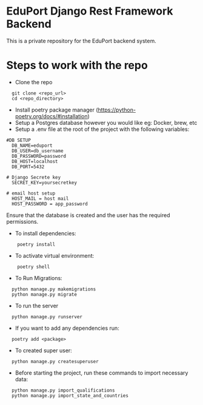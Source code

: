 # EduPort Django Rest Framework Backend

This is a private repository for the EduPort backend system.

# Steps to work with the repo

- Clone the repo
```shell
  git clone <repo_url>
  cd <repo_directory>
```

- Install poetry package manager (https://python-poetry.org/docs/#installation)
- Setup a Postgres database however you would like eg: Docker, brew, etc
- Setup a .env file at the root of the project with the following variables:

```shell
#DB SETUP
  DB_NAME=eduport
  DB_USER=db_username
  DB_PASSWORD=password
  DB_HOST=localhost
  DB_PORT=5432

# Django Secrete key
  SECRET_KEY=yoursecretkey

# email host setup
  HOST_MAIL = host mail
  HOST_PASSWORD = app_password

```
Ensure that the database is created and the user has the required permissions.

- To install dependencies:
```shell
    poetry install
```

- To activate virtual environment:
```shell
    poetry shell
```

- To Run Migrations:

```shell
  python manage.py makemigrations
  python manage.py migrate

```

- To run the server
```shell
  python manage.py runserver
```

- If you want to add any dependencies run:
```shell
  poetry add <package>
```

- To created super user:
```shell
  python manage.py createsuperuser
``` 


 - Before starting the project, run these commands to import necessary data:
```shell
  python manage.py import_qualifications
  python manage.py import_state_and_countries
```
